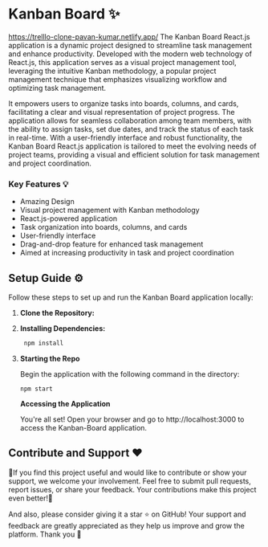 # Kanban Board ✨
https://trelllo-clone-pavan-kumar.netlify.app/
The Kanban Board React.js application is a dynamic project designed to streamline task management and enhance productivity. Developed with the modern web technology of React.js, this application serves as a visual project management tool, leveraging the intuitive Kanban methodology, a popular project management technique that emphasizes visualizing workflow and optimizing task management.

It empowers users to organize tasks into boards, columns, and cards, facilitating a clear and visual representation of project progress. The application allows for seamless collaboration among team members, with the ability to assign tasks, set due dates, and track the status of each task in real-time. With a user-friendly interface and robust functionality, the Kanban Board React.js application is tailored to meet the evolving needs of project teams, providing a visual and efficient solution for task management and project coordination.


### Key Features 💡
- Amazing Design
- Visual project management with Kanban methodology
- React.js-powered application
- Task organization into boards, columns, and cards
- User-friendly interface
- Drag-and-drop feature for enhanced task management
- Aimed at increasing productivity in task and project coordination

## Setup Guide ⚙️

Follow these steps to set up and run the Kanban Board application locally:

1. **Clone the Repository:**


2. **Installing Dependencies:**

   ```bash
    npm install
   ```

3. **Starting the Repo**

   Begin the application with the following command in the directory:

   ```
   npm start
   ```

   **Accessing the Application**

   You're all set! Open your browser and go to http://localhost:3000 to access the Kanban-Board application.

## Contribute and Support ❤️

🌟If you find this project useful and would like to contribute or show your support, we welcome your involvement. Feel free to submit pull requests, report issues, or share your feedback. Your contributions make this project even better!🌟

And also, please consider giving it a star ⭐ on GitHub! Your support and feedback are greatly appreciated as they help us improve and grow the platform. Thank you 💖
